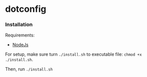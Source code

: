 # dotconfig

### Installation

Requirements:
- [NodeJs](https://nodejs.org/en/)

For setup, make sure turn `./install.sh` to executable file: `chmod +x ./install.sh`.

Then, run `./install.sh`
